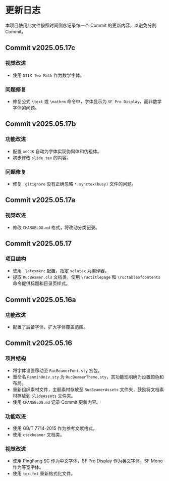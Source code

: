 # 更新日志

本项目使用此文件按照时间倒序记录每一个 Commit 的更新内容，以避免分割 Commit。

## Commit v2025.05.17c

### 视觉改进

- 使用 `STIX Two Math` 作为数学字体。

### 问题修复

- 修复公式 `\text` 或 `\mathrm` 命令中，字体显示为 `SF Pro Display`，而非数学字体的问题。

## Commit v2025.05.17b

### 功能改进

- 配置 `xeCJK` 自动为字体实现伪斜体和伪粗体。
- 初步修改 `slide.tex` 的内容。

### 问题修复

- 修复 `.gitignore` 没有正确忽略 `*.synctex(busy)` 文件的问题。

## Commit v2025.05.17a

### 视觉改进

- 修改 `CHANGELOG.md` 格式，将改动分类记录。

## Commit v2025.05.17

### 项目结构

- 使用 `.latexmkrc` 配置，指定 `xelatex` 为编译器。
- 提取 `RucBeamer.cls` 文档类，使用 `\ructitlepage` 和 `\ructableofcontents` 命令提供标题和目录页样式。

## Commit v2025.05.16a

### 功能改进

- 配置了后备字体，扩大字体覆盖范围。

## Commit v2025.05.16

### 项目结构

- 将字体设置移动至 `RucBeamerFont.sty` 宏包。
- 重命名 `RenminUniv.sty` 为 `RucBeamerTheme.sty`，其功能现明确为设置颜色和布局。
- 重新组织素材文件，主题素材存放至 `RucBeamerAssets` 文件夹，鼓励将文档素材存放到 `SlideAssets` 文件夹。
- 使用 `CHANGELOG.md` 记录 Commit 更新内容。

### 功能改进

- 使用 GB/T 7714-2015 作为参考文献格式。
- 使用 `ctexbeamer` 文档类。

### 视觉改进

- 使用 PingFang SC 作为中文字体，SF Pro Display 作为英文字体，SF Mono 作为等宽字体。
- 使用 `tex-fmt` 重新格式化文件。
